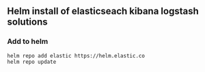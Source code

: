 ## Helm install of elasticseach kibana logstash solutions

### Add to helm
```
helm repo add elastic https://helm.elastic.co
helm repo update
```